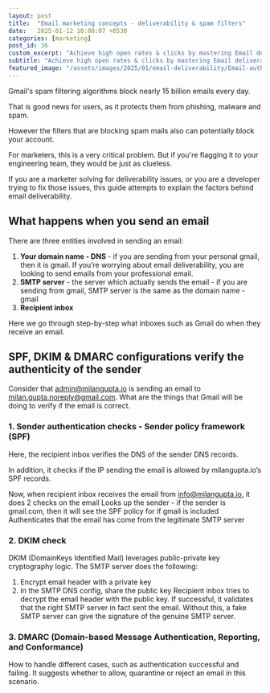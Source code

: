 ```yaml
---
layout: post
title:  "Email marketing concepts - deliverability & spam filters"
date:   2025-01-12 10:08:07 +0530
categories: [marketing]
post_id: 36
custom_excerpt: "Achieve high open rates & clicks by mastering Email deliverability fundamentals"
subtitle: "Achieve high open rates & clicks by mastering Email deliverability fundamentals"
featured_image: "/assets/images/2025/01/email-deliverability/Email-authentication-steps.webp"
---
```

Gmail's spam filtering algorithms block nearly 15 billion emails every day.

That is good news for users, as it protects them from phishing, malware and spam.

However the filters that are blocking spam mails also can potentially block your account.

For marketers, this is a very critical problem. But if you're flagging it to your engineering team, they would be just as clueless.

If you are a marketer solving for deliverability issues, or you are a developer trying to fix those issues, this guide attempts to explain the factors behind email deliverability.

## What happens when you send an email

There are three entities involved in sending an email:
1. **Your domain name - DNS** - if you are sending from your personal gmail, then it is gmail. If you’re worrying about email deliverability, you are looking to send emails from your professional email.
2. **SMTP server** - the server which actually sends the email - if you are sending from gmail, SMTP server is the same as the domain name - gmail
3. **Recipient inbox**

Here we go through step-by-step what inboxes such as Gmail do when they receive an email.

## SPF, DKIM & DMARC configurations verify the authenticity of the sender

Consider that admin@milangupta.io is sending an email to milan.gupta.noreply@gmail.com.
What are the things that Gmail will be doing to verify if the email is correct.

### 1. Sender authentication checks - Sender policy framework (SPF)

Here, the recipient inbox verifies the DNS of the sender DNS records. 

In addition, it checks if the IP sending the email is allowed by milangupta.io’s SPF records. 

Now, when recipient inbox receives the email from info@milangupta.io, it does 2 checks on the email
Looks up the sender - if the sender is gmail.com, then it will see the SPF policy for if gmail is included
Authenticates that the email has come from the legitimate SMTP server 

### 2. DKIM check
DKIM (DomainKeys Identified Mail) leverages public-private key cryptography logic. The SMTP server does the following:
   1. Encrypt email header with a private key
   2. In the SMTP DNS config, share the public key
Recipient inbox tries to decrypt the email header with the public key. If successful, it validates that the right SMTP server in fact sent the email. 
Without this, a fake SMTP server can give the signature of the genuine SMTP server.

### 3. DMARC (Domain-based Message Authentication, Reporting, and Conformance)
How to handle different cases, such as authentication successful and failing. It suggests whether to allow, quarantine or reject an email in this scenario.
